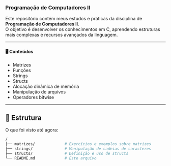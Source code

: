 ### Programação de Computadores II

Este repositório contém meus estudos e práticas da disciplina de **Programação de Computadores II**.<br>
O objetivo é desenvolver os conhecimentos em C, aprendendo estruturas mais complexas e recursos avançados da linguagem.

---

#### 🖥️ Conteúdos

- Matrizes  
- Funções  
- Strings  
- Structs  
- Alocação dinâmica de memória  
- Manipulação de arquivos  
- Operadores bitwise  

---
## 📂 Estrutura 
O que foi visto até agora:
```bash
/
├── matrizes/             # Exercícios e exemplos sobre matrizes
├── strings/              # Manipulação de cadeias de caracteres
├── structs/              # Definição e uso de structs
└── README.md             # Este arquivo
